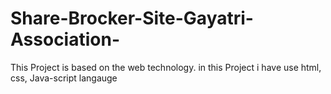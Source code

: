 # Share-Brocker-Site-Gayatri-Association-
This Project is based on the web technology. in this Project i have use html, css, Java-script langauge
